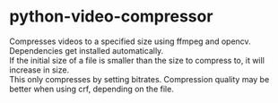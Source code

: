 # python-video-compressor
Compresses videos to a specified size using ffmpeg and opencv.\
Dependencies get installed automatically.\
If the initial size of a file is smaller than the size to compress to, it will increase in size.\
This only compresses by setting bitrates. Compression quality may be better when using crf, depending on the file.
